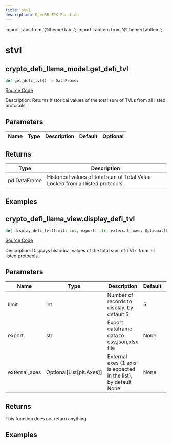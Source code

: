 ```yaml
---
title: stvl
description: OpenBB SDK Function
---
```


import Tabs from '@theme/Tabs';
import TabItem from '@theme/TabItem';

# stvl

<Tabs>
<TabItem value="model" label="Model" default>

## crypto_defi_llama_model.get_defi_tvl

```python title='openbb_terminal/cryptocurrency/defi/llama_model.py'
def get_defi_tvl() -> DataFrame:
```
[Source Code](https://github.com/OpenBB-finance/OpenBBTerminal/tree/main/openbb_terminal/cryptocurrency/defi/llama_model.py#L165)

Description: Returns historical values of the total sum of TVLs from all listed protocols.

## Parameters

| Name | Type | Description | Default | Optional |
| ---- | ---- | ----------- | ------- | -------- |

## Returns

| Type | Description |
| ---- | ----------- |
| pd.DataFrame | Historical values of total sum of Total Value Locked from all listed protocols. |

## Examples



</TabItem>
<TabItem value="view" label="View">

## crypto_defi_llama_view.display_defi_tvl

```python title='openbb_terminal/cryptocurrency/defi/llama_view.py'
def display_defi_tvl(limit: int, export: str, external_axes: Optional[List[matplotlib.axes._axes.Axes]]) -> None:
```
[Source Code](https://github.com/OpenBB-finance/OpenBBTerminal/tree/main/openbb_terminal/cryptocurrency/defi/llama_view.py#L188)

Description: Displays historical values of the total sum of TVLs from all listed protocols.

## Parameters

| Name | Type | Description | Default | Optional |
| ---- | ---- | ----------- | ------- | -------- |
| limit | int | Number of records to display, by default 5 | 5 | False |
| export | str | Export dataframe data to csv,json,xlsx file | None | False |
| external_axes | Optional[List[plt.Axes]] | External axes (1 axis is expected in the list), by default None | None | True |

## Returns

This function does not return anything

## Examples



</TabItem>
</Tabs>